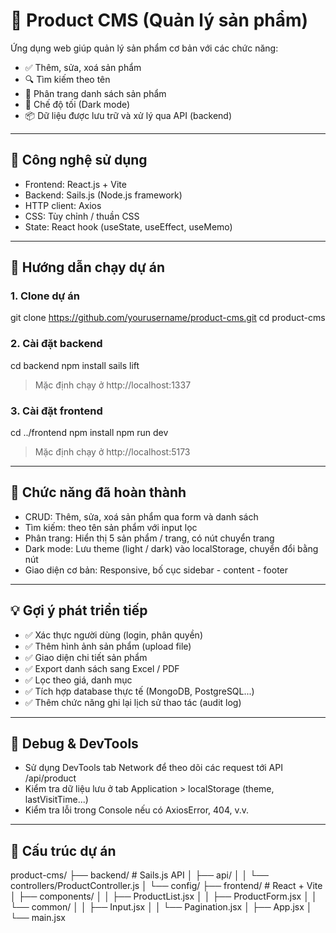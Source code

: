 # 🛒 Product CMS (Quản lý sản phẩm)

Ứng dụng web giúp quản lý sản phẩm cơ bản với các chức năng:
- ✅ Thêm, sửa, xoá sản phẩm
- 🔍 Tìm kiếm theo tên
- 📄 Phân trang danh sách sản phẩm
- 🌙 Chế độ tối (Dark mode)
- 📦 Dữ liệu được lưu trữ và xử lý qua API (backend)

---

## 🔧 Công nghệ sử dụng

- Frontend: React.js + Vite
- Backend: Sails.js (Node.js framework)
- HTTP client: Axios
- CSS: Tùy chỉnh / thuần CSS
- State: React hook (useState, useEffect, useMemo)

---

## 🚀 Hướng dẫn chạy dự án

### 1. Clone dự án

git clone https://github.com/yourusername/product-cms.git
cd product-cms

### 2. Cài đặt backend

cd backend
npm install
sails lift

> Mặc định chạy ở http://localhost:1337

### 3. Cài đặt frontend

cd ../frontend
npm install
npm run dev

> Mặc định chạy ở http://localhost:5173

---

## 🧪 Chức năng đã hoàn thành

- CRUD: Thêm, sửa, xoá sản phẩm qua form và danh sách
- Tìm kiếm: theo tên sản phẩm với input lọc
- Phân trang: Hiển thị 5 sản phẩm / trang, có nút chuyển trang
- Dark mode: Lưu theme (light / dark) vào localStorage, chuyển đổi bằng nút
- Giao diện cơ bản: Responsive, bố cục sidebar - content - footer

---

## 💡 Gợi ý phát triển tiếp

- ✅ Xác thực người dùng (login, phân quyền)
- ✅ Thêm hình ảnh sản phẩm (upload file)
- ✅ Giao diện chi tiết sản phẩm
- ✅ Export danh sách sang Excel / PDF
- ✅ Lọc theo giá, danh mục
- ✅ Tích hợp database thực tế (MongoDB, PostgreSQL...)
- ✅ Thêm chức năng ghi lại lịch sử thao tác (audit log)

---

## 🐞 Debug & DevTools

- Sử dụng DevTools tab Network để theo dõi các request tới API /api/product
- Kiểm tra dữ liệu lưu ở tab Application > localStorage (theme, lastVisitTime...)
- Kiểm tra lỗi trong Console nếu có AxiosError, 404, v.v.

---

## 📁 Cấu trúc dự án

product-cms/
├── backend/              # Sails.js API
│   ├── api/
│   │   └── controllers/ProductController.js
│   └── config/
├── frontend/             # React + Vite
│   ├── components/
│   │   ├── ProductList.jsx
│   │   ├── ProductForm.jsx
│   │   └── common/
│   │       ├── Input.jsx
│   │       └── Pagination.jsx
│   ├── App.jsx
│   └── main.jsx
